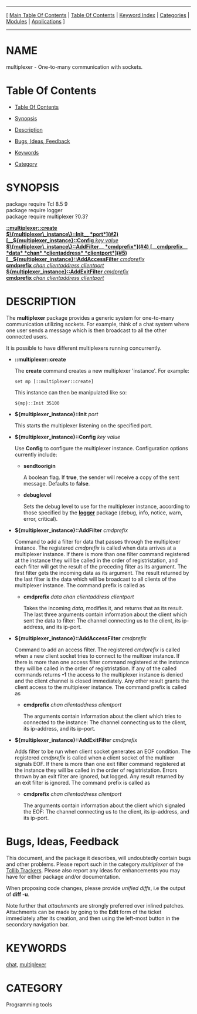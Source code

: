 
[//000000001]: # (multiplexer \- One\-to\-many communication with sockets\.)
[//000000002]: # (Generated from file 'multiplexer\.man' by tcllib/doctools with format 'markdown')
[//000000003]: # (multiplexer\(n\) 0\.3 tcllib "One\-to\-many communication with sockets\.")

<hr> [ <a href="../../../../toc.md">Main Table Of Contents</a> &#124; <a
href="../../../toc.md">Table Of Contents</a> &#124; <a
href="../../../../index.md">Keyword Index</a> &#124; <a
href="../../../../toc0.md">Categories</a> &#124; <a
href="../../../../toc1.md">Modules</a> &#124; <a
href="../../../../toc2.md">Applications</a> ] <hr>

# NAME

multiplexer \- One\-to\-many communication with sockets\.

# <a name='toc'></a>Table Of Contents

  - [Table Of Contents](#toc)

  - [Synopsis](#synopsis)

  - [Description](#section1)

  - [Bugs, Ideas, Feedback](#section2)

  - [Keywords](#keywords)

  - [Category](#category)

# <a name='synopsis'></a>SYNOPSIS

package require Tcl 8\.5 9  
package require logger  
package require multiplexer ?0\.3?  

[__::multiplexer::create__](#1)  
[__$\{multiplexer\_instance\}::Init__ *port*](#2)  
[__$\{multiplexer\_instance\}::Config__ *key* *value*](#3)  
[__$\{multiplexer\_instance\}::AddFilter__ *cmdprefix*](#4)  
[__cmdprefix__ *data* *chan* *clientaddress* *clientport*](#5)  
[__$\{multiplexer\_instance\}::AddAccessFilter__ *cmdprefix*](#6)  
[__cmdprefix__ *chan* *clientaddress* *clientport*](#7)  
[__$\{multiplexer\_instance\}::AddExitFilter__ *cmdprefix*](#8)  
[__cmdprefix__ *chan* *clientaddress* *clientport*](#9)  

# <a name='description'></a>DESCRIPTION

The __multiplexer__ package provides a generic system for one\-to\-many
communication utilizing sockets\. For example, think of a chat system where one
user sends a message which is then broadcast to all the other connected users\.

It is possible to have different multiplexers running concurrently\.

  - <a name='1'></a>__::multiplexer::create__

    The __create__ command creates a new multiplexer 'instance'\. For
    example:

        set mp [::multiplexer::create]

    This instance can then be manipulated like so:

        ${mp}::Init 35100

  - <a name='2'></a>__$\{multiplexer\_instance\}::Init__ *port*

    This starts the multiplexer listening on the specified port\.

  - <a name='3'></a>__$\{multiplexer\_instance\}::Config__ *key* *value*

    Use __Config__ to configure the multiplexer instance\. Configuration
    options currently include:

      * __sendtoorigin__

        A boolean flag\. If __true__, the sender will receive a copy of the
        sent message\. Defaults to __false__\.

      * __debuglevel__

        Sets the debug level to use for the multiplexer instance, according to
        those specified by the __[logger](\.\./log/logger\.md)__ package
        \(debug, info, notice, warn, error, critical\)\.

  - <a name='4'></a>__$\{multiplexer\_instance\}::AddFilter__ *cmdprefix*

    Command to add a filter for data that passes through the multiplexer
    instance\. The registered *cmdprefix* is called when data arrives at a
    multiplexer instance\. If there is more than one filter command registered at
    the instance they will be called in the order of registristation, and each
    filter will get the result of the preceding filter as its argument\. The
    first filter gets the incoming data as its argument\. The result returned by
    the last filter is the data which will be broadcast to all clients of the
    multiplexer instance\. The command prefix is called as

      * <a name='5'></a>__cmdprefix__ *data* *chan* *clientaddress* *clientport*

        Takes the incoming *data*, modifies it, and returns that as its
        result\. The last three arguments contain information about the client
        which sent the data to filter: The channel connecting us to the client,
        its ip\-address, and its ip\-port\.

  - <a name='6'></a>__$\{multiplexer\_instance\}::AddAccessFilter__ *cmdprefix*

    Command to add an access filter\. The registered *cmdprefix* is called when
    a new client socket tries to connect to the multixer instance\. If there is
    more than one access filter command registered at the instance they will be
    called in the order of registristation\. If any of the called commands
    returns __\-1__ the access to the multiplexer instance is denied and the
    client channel is closed immediately\. Any other result grants the client
    access to the multiplexer instance\. The command prefix is called as

      * <a name='7'></a>__cmdprefix__ *chan* *clientaddress* *clientport*

        The arguments contain information about the client which tries to
        connected to the instance: The channel connecting us to the client, its
        ip\-address, and its ip\-port\.

  - <a name='8'></a>__$\{multiplexer\_instance\}::AddExitFilter__ *cmdprefix*

    Adds filter to be run when client socket generates an EOF condition\. The
    registered *cmdprefix* is called when a client socket of the multixer
    signals EOF\. If there is more than one exit filter command registered at the
    instance they will be called in the order of registristation\. Errors thrown
    by an exit filter are ignored, but logged\. Any result returned by an exit
    filter is ignored\. The command prefix is called as

      * <a name='9'></a>__cmdprefix__ *chan* *clientaddress* *clientport*

        The arguments contain information about the client which signaled the
        EOF: The channel connecting us to the client, its ip\-address, and its
        ip\-port\.

# <a name='section2'></a>Bugs, Ideas, Feedback

This document, and the package it describes, will undoubtedly contain bugs and
other problems\. Please report such in the category *multiplexer* of the
[Tcllib Trackers](http://core\.tcl\.tk/tcllib/reportlist)\. Please also report
any ideas for enhancements you may have for either package and/or documentation\.

When proposing code changes, please provide *unified diffs*, i\.e the output of
__diff \-u__\.

Note further that *attachments* are strongly preferred over inlined patches\.
Attachments can be made by going to the __Edit__ form of the ticket
immediately after its creation, and then using the left\-most button in the
secondary navigation bar\.

# <a name='keywords'></a>KEYWORDS

[chat](\.\./\.\./\.\./\.\./index\.md\#chat),
[multiplexer](\.\./\.\./\.\./\.\./index\.md\#multiplexer)

# <a name='category'></a>CATEGORY

Programming tools
